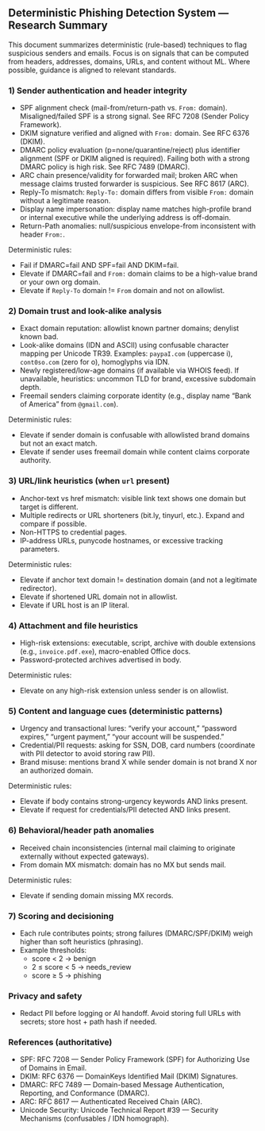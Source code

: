 ## Deterministic Phishing Detection System — Research Summary

This document summarizes deterministic (rule-based) techniques to flag suspicious senders and emails. Focus is on signals that can be computed from headers, addresses, domains, URLs, and content without ML. Where possible, guidance is aligned to relevant standards.

### 1) Sender authentication and header integrity
- SPF alignment check (mail-from/return-path vs. `From:` domain). Misaligned/failed SPF is a strong signal. See RFC 7208 (Sender Policy Framework).
- DKIM signature verified and aligned with `From:` domain. See RFC 6376 (DKIM).
- DMARC policy evaluation (p=none/quarantine/reject) plus identifier alignment (SPF or DKIM aligned is required). Failing both with a strong DMARC policy is high risk. See RFC 7489 (DMARC).
- ARC chain presence/validity for forwarded mail; broken ARC when message claims trusted forwarder is suspicious. See RFC 8617 (ARC).
- Reply-To mismatch: `Reply-To:` domain differs from visible `From:` domain without a legitimate reason.
- Display name impersonation: display name matches high-profile brand or internal executive while the underlying address is off-domain.
- Return-Path anomalies: null/suspicious envelope-from inconsistent with header `From:`.

Deterministic rules:
- Fail if DMARC=fail AND SPF=fail AND DKIM=fail.
- Elevate if DMARC=fail and `From:` domain claims to be a high-value brand or your own org domain.
- Elevate if `Reply-To` domain != `From` domain and not on allowlist.

### 2) Domain trust and look-alike analysis
- Exact domain reputation: allowlist known partner domains; denylist known bad.
- Look-alike domains (IDN and ASCII) using confusable character mapping per Unicode TR39. Examples: `paypaI.com` (uppercase i), `cont0so.com` (zero for o), homoglyphs via IDN.
- Newly registered/low-age domains (if available via WHOIS feed). If unavailable, heuristics: uncommon TLD for brand, excessive subdomain depth.
- Freemail senders claiming corporate identity (e.g., display name “Bank of America” from `@gmail.com`).

Deterministic rules:
- Elevate if sender domain is confusable with allowlisted brand domains but not an exact match.
- Elevate if sender uses freemail domain while content claims corporate authority.

### 3) URL/link heuristics (when `url` present)
- Anchor-text vs href mismatch: visible link text shows one domain but target is different.
- Multiple redirects or URL shorteners (bit.ly, tinyurl, etc.). Expand and compare if possible.
- Non-HTTPS to credential pages.
- IP-address URLs, punycode hostnames, or excessive tracking parameters.

Deterministic rules:
- Elevate if anchor text domain != destination domain (and not a legitimate redirector).
- Elevate if shortened URL domain not in allowlist.
- Elevate if URL host is an IP literal.

### 4) Attachment and file heuristics
- High-risk extensions: executable, script, archive with double extensions (e.g., `invoice.pdf.exe`), macro-enabled Office docs.
- Password-protected archives advertised in body.

Deterministic rules:
- Elevate on any high-risk extension unless sender is on allowlist.

### 5) Content and language cues (deterministic patterns)
- Urgency and transactional lures: “verify your account,” “password expires,” “urgent payment,” “your account will be suspended.”
- Credential/PII requests: asking for SSN, DOB, card numbers (coordinate with PII detector to avoid storing raw PII).
- Brand misuse: mentions brand X while sender domain is not brand X nor an authorized domain.

Deterministic rules:
- Elevate if body contains strong-urgency keywords AND links present.
- Elevate if request for credentials/PII detected AND links present.

### 6) Behavioral/header path anomalies
- Received chain inconsistencies (internal mail claiming to originate externally without expected gateways).
- From domain MX mismatch: domain has no MX but sends mail.

Deterministic rules:
- Elevate if sending domain missing MX records.

### 7) Scoring and decisioning
- Each rule contributes points; strong failures (DMARC/SPF/DKIM) weigh higher than soft heuristics (phrasing).
- Example thresholds:
  - score < 2 → benign
  - 2 ≤ score < 5 → needs_review
  - score ≥ 5 → phishing

### Privacy and safety
- Redact PII before logging or AI handoff. Avoid storing full URLs with secrets; store host + path hash if needed.

### References (authoritative)
- SPF: RFC 7208 — Sender Policy Framework (SPF) for Authorizing Use of Domains in Email.
- DKIM: RFC 6376 — DomainKeys Identified Mail (DKIM) Signatures.
- DMARC: RFC 7489 — Domain-based Message Authentication, Reporting, and Conformance (DMARC).
- ARC: RFC 8617 — Authenticated Received Chain (ARC).
- Unicode Security: Unicode Technical Report #39 — Security Mechanisms (confusables / IDN homograph).


